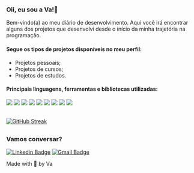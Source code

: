 ### Oii, eu sou a Va!👋


Bem-vindo(a) ao meu diário de desenvolvimento. Aqui você irá encontrar alguns dos projetos que desenvolvi desde o início da minha trajetória na programação. 

<div display="block" class="container"> 
  
#### Segue os tipos de projetos disponíveis no meu perfil: 
- Projetos pessoais; 
    <br>
-  Projetos de cursos; 
    <br>
-  Projetos de estudos. 
    <br>
    
</div>

#### Principais linguagens, ferramentas e bibliotecas utilizadas: 
<div style="display: inline_block">

 <img src="https://img.shields.io/badge/JavaScript-191E24?style=for-the-badge&logo=javascript&logoColor=C770F0"/>
 <img src="https://img.shields.io/badge/TypeScript-191E24?style=for-the-badge&logo=typescript&logoColor=C770F0" />
 <img src="https://img.shields.io/badge/React-191E24?style=for-the-badge&logo=react&logoColor=C770F0" />
 <img src="https://img.shields.io/badge/Next.js-191E24?style=for-the-badge&logo=next.js&logoColor=C770F0" />
 <img src="https://img.shields.io/badge/HTML5-191E24?style=for-the-badge&logo=html5&logoColor=C770F0" />
 <img src="https://img.shields.io/badge/CSS3-191E24?style=for-the-badge&logo=css3&logoColor=C770F0" />
 <img src="https://img.shields.io/badge/Sass-191E24?style=for-the-badge&logo=sass&logoColor=C770F0" />
 <img src="https://img.shields.io/badge/Styled_Components-191E24?style=for-the-badge&logo=styled-components&logoColor=C770F0" />
 <img src="https://img.shields.io/badge/Figma-191E24?style=for-the-badge&logo=figma&logoColor=C770F0" />

</div>

<br>

  [![GitHub Streak](https://streak-stats.demolab.com/?user=vanessaugioni&theme=modern-lilac2)](https://git.io/streak-stats)
  
  ##

### Vamos conversar?
 
[![Linkedin Badge](https://img.shields.io/badge/-Vanessa%20Ugioni-6B2AAD?style=flat-square&logo=Linkedin&logoColor=white&link=https://www.linkedin.com/in/vanessaugioni-146b92188/)](https://www.linkedin.com/in/vanessaugioni-146b92188/) 
[![Gmail Badge](https://img.shields.io/badge/vanessaugionicontato@gmail.com-6B2AAD?style=flat-square&logo=Gmail&logoColor=white&link=mailto:vanessaugionicontato@gmail.com)](mailto:vanessaugionicontato@gmail.com)

Made with 💜 by Va
